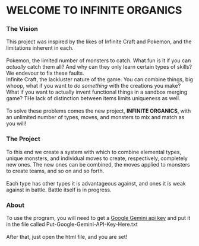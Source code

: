 # WELCOME TO INFINITE ORGANICS

### The Vision

This project was inspired by the likes of Infinite Craft and Pokemon, and the limitations inherent in each. \
\
Pokemon, the limited number of monsters to catch. What fun is it if you can *actually* catch them all? And why can they only learn certain types of skills? We endevour to fix these faults.\
Infinite Craft, the lackluster nature of the game. You can combine things, big whoop, what if you want to *do something* with the creations you make? What if you want to actually invent functional things in a sandbox merging game? THe lack of distinction between items limits uniqueness as well.\
\
To solve these problems comes the new project, **INFINITE ORGANICS**, with an unlimited number of types, moves, and monsters to mix and match as you will!

### The Project

To this end we create a system with which to combine elemental types, unique monsters, and individual moves to create, respectively, completely new ones. The new ones can be combined, the moves applied to monsters to create teams, and so on and so forth.\
\
Each type has other types it is advantageous against, and ones it is weak against in battle. Battle itself is in progress.

### About

To use the program, you will need to get a [Google Gemini api key](https://ai.google.dev/gemini-api/docs#python) and put it in the file called Put-Google-Gemini-API-Key-Here.txt\
\
After that, just open the html file, and you are set!
